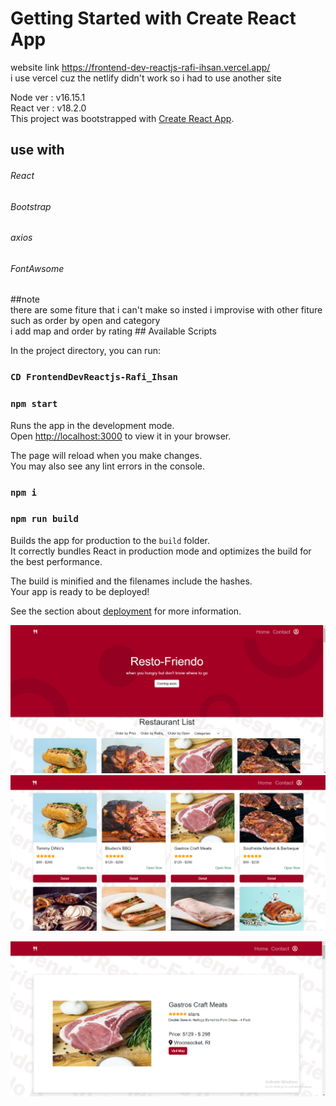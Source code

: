 # Getting Started with Create React App

website link https://frontend-dev-reactjs-rafi-ihsan.vercel.app/
<br/>
i use vercel cuz the netlify didn't work so i had to use another site

Node ver : v16.15.1
<br/>
React ver : v18.2.0
<br/>
This project was bootstrapped with [Create React App](https://github.com/facebook/create-react-app).
<h2>use with</h2>
<h6>React</h6>
<h6>Bootstrap</h6>
<h6>axios</h6>
<h6>FontAwsome</h6>
##note
<br/>
there are some fiture that i can't make so insted i improvise with other fiture such as order by open and category
<br/>
i add map and order by rating
## Available Scripts

In the project directory, you can run:

### `CD FrontendDevReactjs-Rafi_Ihsan`
### `npm start`

Runs the app in the development mode.\
Open [http://localhost:3000](http://localhost:3000) to view it in your browser.

The page will reload when you make changes.\
You may also see any lint errors in the console.

### `npm i`

### `npm run build`

Builds the app for production to the `build` folder.\
It correctly bundles React in production mode and optimizes the build for the best performance.

The build is minified and the filenames include the hashes.\
Your app is ready to be deployed!

See the section about [deployment](https://facebook.github.io/create-react-app/docs/deployment) for more information.

![main](https://github.com/rafi1919/FrontendDevReactjs-Rafi_Ihsan/blob/main/public/preview/mainpage.png)
![list](https://github.com/rafi1919/FrontendDevReactjs-Rafi_Ihsan/blob/main/public/preview/listpage.png)

![detail](https://github.com/rafi1919/FrontendDevReactjs-Rafi_Ihsan/blob/main/public/preview/detailpage.png)



